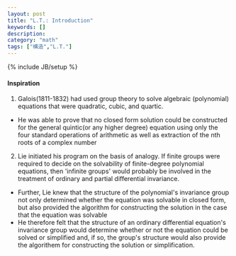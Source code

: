 ```yaml
---
layout: post
title: "L.T.: Introduction"
keywords: []
description: 
category: "math"
tags: ["構造","L.T."]
---
```

{% include JB/setup %}

#### Inspiration
1. Galois(1811-1832) had used group theory to solve algebraic (polynomial)
equations that were quadratic, cubic, and quartic.
- He was able to prove that no closed form solution could be constructed for the
  general quintic(or any higher degree) equation using only the four standard
  operations of arithmetic as well as extraction of the nth roots of a complex
  number
2. Lie initiated his program on the basis of analogy. If finite groups were
   required to decide on the solvability of finite-degree polynomial equations,
   then 'infinite groups' would probably be involved in the treatment of
   ordinary and partial differential invariance.
- Further, Lie knew that the structure of the polynomial's invariance group not
  only determined whether the equation was solvable in closed form, but also
  provided the algorithm for constructing the solution in the case that the
  equation was solvable
- He therefore felt that the structure of an ordinary differential equation's
  invariance group would determine whether or not the equation could be solved
  or simplified and, if so, the group's structure would also provide the
  algorithem for constructing the solution or simplification.




